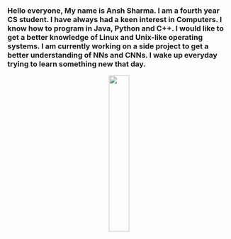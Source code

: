 
### Hello everyone, My name is Ansh Sharma. I am a fourth year CS student. I have always had a keen interest in Computers. I know how to program in Java, Python and C++. I would like to get a better knowledge of Linux and Unix-like operating systems. I am currently working on a side project to get a better understanding of NNs and CNNs. I wake up everyday trying to learn something new that day. 
<p align = "center"><img src = "https://media.giphy.com/media/RbDKaczqWovIugyJmW/giphy.gif" width = 30%></p>


    
